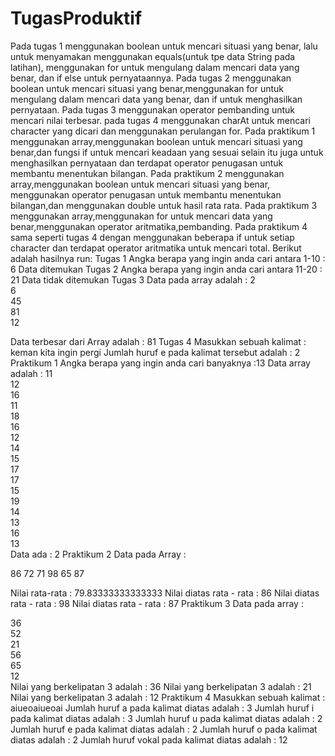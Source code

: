 # TugasProduktif
Pada tugas 1 menggunakan boolean untuk mencari situasi yang benar, lalu untuk menyamakan menggunakan equals(untuk tpe data String pada latihan), menggunakan for untuk mengulang dalam mencari data yang benar, dan if else untuk pernyataannya.
Pada tugas 2 menggunakan boolean untuk mencari situasi yang benar,menggunakan for untuk mengulang dalam mencari data yang benar, dan if untuk menghasilkan pernyataan.
Pada tugas 3 menggunakan operator pembanding untuk mencari nilai terbesar.
pada tugas 4 menggunakan charAt untuk mencari character yang dicari dan menggunakan perulangan for.
Pada praktikum 1 menggunakan array,menggunakan boolean untuk mencari situasi yang benar,dan fungsi if untuk mencari keadaan yang sesuai selain itu juga untuk menghasilkan pernyataan dan terdapat operator penugasan untuk membantu menentukan bilangan.
Pada praktikum 2 menggunakan array,menggunakan boolean untuk mencari situasi yang benar, menggunakan operator penugasan untuk membantu menentukan bilangan,dan menggunakan double untuk hasil rata rata.
Pada praktikum 3 menggunakan array,menggunakan for untuk mencari data yang benar,menggunakan operator aritmatika,pembanding.
Pada praktikum 4 sama seperti tugas 4 dengan menggunakan beberapa if untuk setiap character dan terdapat operator aritmatika untuk mencari total.
Berikut adalah hasilnya
run:
Tugas 1
Angka berapa yang ingin anda cari antara 1-10 : 6
Data ditemukan
Tugas 2
Angka berapa yang ingin anda cari antara 11-20 : 21
Data tidak ditemukan
Tugas 3
Data pada array adalah : 
2	
6	
45	
81	
12	

Data terbesar dari Array adalah : 81
Tugas 4
Masukkan sebuah kalimat :
keman kita ingin pergi
Jumlah huruf e pada kalimat tersebut adalah : 2
Praktikum 1
Angka berapa yang ingin anda cari banyaknya :13
Data array adalah : 
11	
12	
16	
11	
18	
16	
12	
14	
15	
17	
17	
15	
19	
14	
13	
16	
13	
Data ada : 2
Praktikum 2
Data pada Array : 

86	72	71	98	65	87	

Nilai rata-rata : 79.83333333333333
Nilai diatas rata - rata : 86
Nilai diatas rata - rata : 98
Nilai diatas rata - rata : 87
Praktikum 3
Data pada array : 

36	
52	
21	
56	
65	
12	
Nilai yang berkelipatan 3 adalah : 36
Nilai yang berkelipatan 3 adalah : 21
Nilai yang berkelipatan 3 adalah : 12
Praktikum 4
Masukkan sebuah kalimat : 
aiueoaiueoai
Jumlah huruf a pada kalimat diatas adalah : 3
Jumlah huruf i pada kalimat diatas adalah : 3
Jumlah huruf u pada kalimat diatas adalah : 2
Jumlah huruf e pada kalimat diatas adalah : 2
Jumlah huruf o pada kalimat diatas adalah : 2
Jumlah huruf vokal pada kalimat diatas adalah : 12
